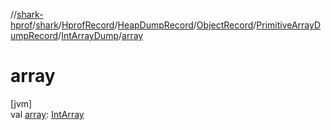//[shark-hprof](../../../../../../../index.md)/[shark](../../../../../index.md)/[HprofRecord](../../../../index.md)/[HeapDumpRecord](../../../index.md)/[ObjectRecord](../../index.md)/[PrimitiveArrayDumpRecord](../index.md)/[IntArrayDump](index.md)/[array](array.md)

# array

[jvm]\
val [array](array.md): [IntArray](https://kotlinlang.org/api/latest/jvm/stdlib/kotlin/-int-array/index.html)
